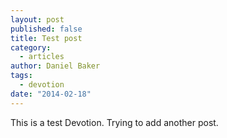 ```yaml
---
layout: post
published: false
title: Test post
category: 
  - articles
author: Daniel Baker
tags: 
  - devotion
date: "2014-02-18"
---
```


This is a test Devotion. Trying to add another post.
